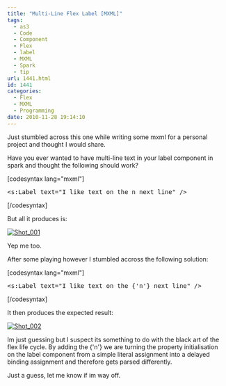 ```yaml
---
title: "Multi-Line Flex Label [MXML]"
tags:
  - as3
  - Code
  - Component
  - Flex
  - label
  - MXML
  - Spark
  - tip
url: 1441.html
id: 1441
categories:
  - Flex
  - MXML
  - Programming
date: 2010-11-28 19:14:10
---
```


Just stumbled across this one while writing some mxml for a personal project and thought I would share.

Have you ever wanted to have multi-line text in your label component in spark and thought the following should work?

[codesyntax lang="mxml"]

<pre>&lt;s:Label text="I like text on the n next line" /&gt;</pre>

[/codesyntax]

But all it produces is:

[![](https://mikecann.co.uk/wp-content/uploads/2010/11/Shot_001.png "Shot_001")](https://mikecann.co.uk/wp-content/uploads/2010/11/Shot_001.png)

Yep me too.

After some playing however I stumbled accross the following solution:

[codesyntax lang="mxml"]

<pre>&lt;s:Label text="I like text on the {'n'} next line" /&gt;</pre>

[/codesyntax]

It then produces the expected result:

[![](https://mikecann.co.uk/wp-content/uploads/2010/11/Shot_0021.png "Shot_002")](https://mikecann.co.uk/wp-content/uploads/2010/11/Shot_0021.png)

Im just guessing but I suspect its something to do with the black art of the flex life cycle. By adding the {'n'} we are turning the property initialisation on the label component from a simple literal assignment into a delayed binding assignment and therefore gets parsed differently.

Just a guess, let me know if im way off.
